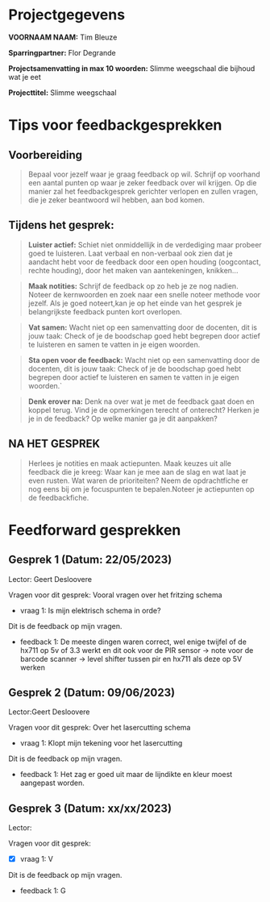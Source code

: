 # Projectgegevens

**VOORNAAM NAAM:** Tim Bleuze

**Sparringpartner:** Flor Degrande

**Projectsamenvatting in max 10 woorden:** Slimme weegschaal die bijhoud wat je eet

**Projecttitel:** Slimme weegschaal

# Tips voor feedbackgesprekken

## Voorbereiding

> Bepaal voor jezelf waar je graag feedback op wil. Schrijf op voorhand een aantal punten op waar je zeker feedback over wil krijgen. Op die manier zal het feedbackgesprek gerichter verlopen en zullen vragen, die je zeker beantwoord wil hebben, aan bod komen.

## Tijdens het gesprek:

> **Luister actief:** Schiet niet onmiddellijk in de verdediging maar probeer goed te luisteren. Laat verbaal en non-verbaal ook zien dat je aandacht hebt voor de feedback door een open houding (oogcontact, rechte houding), door het maken van aantekeningen, knikken...

> **Maak notities:** Schrijf de feedback op zo heb je ze nog nadien. Noteer de kernwoorden en zoek naar een snelle noteer methode voor jezelf. Als je goed noteert,kan je op het einde van het gesprek je belangrijkste feedback punten kort overlopen.

> **Vat samen:** Wacht niet op een samenvatting door de docenten, dit is jouw taak: Check of je de boodschap goed hebt begrepen door actief te luisteren en samen te vatten in je eigen woorden.

> **Sta open voor de feedback:** Wacht niet op een samenvatting door de docenten, dit is jouw taak: Check of je de boodschap goed hebt begrepen door actief te luisteren en samen te vatten in je eigen woorden.`

> **Denk erover na:** Denk na over wat je met de feedback gaat doen en koppel terug. Vind je de opmerkingen terecht of onterecht? Herken je je in de feedback? Op welke manier ga je dit aanpakken?

## NA HET GESPREK

> Herlees je notities en maak actiepunten. Maak keuzes uit alle feedback die je kreeg: Waar kan je mee aan de slag en wat laat je even rusten. Wat waren de prioriteiten? Neem de opdrachtfiche er nog eens bij om je focuspunten te bepalen.Noteer je actiepunten op de feedbackfiche.

# Feedforward gesprekken

## Gesprek 1 (Datum: 22/05/2023)

Lector: Geert Desloovere

Vragen voor dit gesprek: Vooral vragen over het fritzing schema

- vraag 1: Is mijn elektrisch schema in orde?

Dit is de feedback op mijn vragen.

- feedback 1: De meeste dingen waren correct, wel enige twijfel of de hx711 op 5v of 3.3 werkt en dit ook voor de PIR sensor
              -> note voor de barcode scanner
              -> level shifter tussen pir en hx711 als deze op 5V werken

## Gesprek 2 (Datum: 09/06/2023)

Lector:Geert Desloovere

Vragen voor dit gesprek: Over het lasercutting schema

- vraag 1: Klopt mijn tekening voor het lasercutting

Dit is de feedback op mijn vragen.

- feedback 1: Het zag er goed uit maar de lijndikte en kleur moest aangepast worden.

## Gesprek 3 (Datum: xx/xx/2023)

Lector:

Vragen voor dit gesprek:

- [x] vraag 1: V

Dit is de feedback op mijn vragen.

- feedback 1: G

